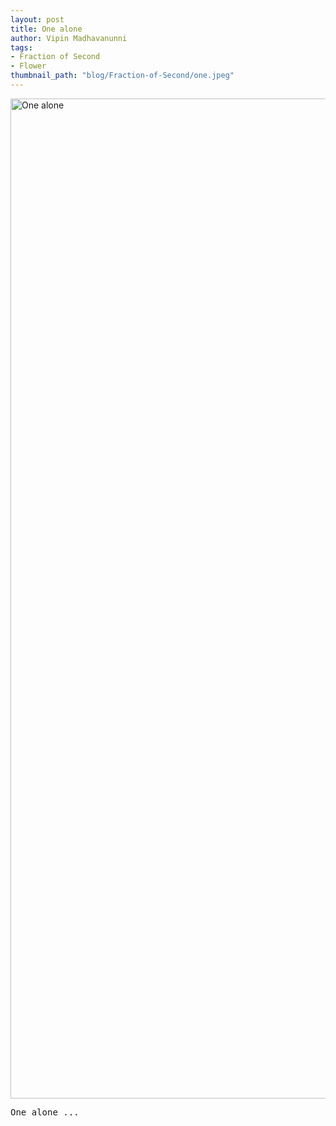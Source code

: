 ```yaml
---
layout: post
title: One alone
author: Vipin Madhavanunni
tags:
- Fraction of Second
- Flower
thumbnail_path: "blog/Fraction-of-Second/one.jpeg"
---
```

<a data-flickr-embed="true"  href="https://www.flickr.com/photos/vipintm/5844565475/in/dateposted-public/" title="One alone"><img src="https://farm6.staticflickr.com/5224/5844565475_42821621a6_o.jpg" width="1081" height="1600" alt="One alone"></a><script async src="//embedr.flickr.com/assets/client-code.js" charset="utf-8"></script>
<pre>
One alone ...
</pre>
